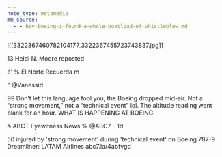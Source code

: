 ```yaml
---
note_type: metamedia
mm_source:
  - - hey-boeing-i-found-a-whole-boatload-of-whistleblow.md
---
```


![[3322367460782104177_3322367455723743837.jpg]]

13 Heidi N. Moore reposted

é’ % El Norte Recuerda m

" @Vanessid

99 Don’t let this language fool you, the Boeing
dropped mid-air. Not a “strong movement,” not
a “technical event” lol. The altitude reading went
blank for an hour. WHAT IS HAPPENING AT
BOEING

& ABCT Eyewitness News % @ABC7 - 1d

50 injured by 'strong movement' during 'technical
event' on Boeing 787-9 Dreamliner: LATAM Airlines
abc7.la/4abfvgd

